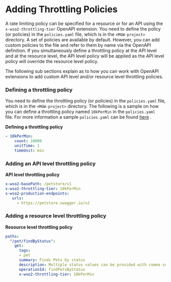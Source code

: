 # Adding Throttling Policies

A rate limiting policy can be specified for a resource or for an API using the `x-wso2-throttling-tier` OpenAPI extension. You need to define the policy (or policies) in the `policies.yaml` file, which is in the `<MGW-project>` directory. A set of policies are available by default. However, you can add custom policies to the file and refer to them by name via the OpenAPI definition. If you simultaneously define a throttling policy at the API level and at the resource level, the API level policy will be applied as the API level policy will override the resource level policy.

The following sub sections explain as to how you can work with OpenAPI extensions to add custom API level and/or resource level throttling policies.

### Defining a throttling policy

You need to define the throttling policy (or policies) in the `policies.yaml` file, which is in the `<MGW-project>` directory. The following is a sample on how you can define a throttling policy named `10kPerMin` in the `policies.yaml` file. For more information a sample `policies.yaml` can be found [here](https://github.com/wso2/product-microgateway/blob/master/samples/policies_sample.yaml) .

**Defining a throttling policy**

``` yaml
- 10kPerMin:
    count: 10000
    unitTime: 1
    timeUnit: min
```

### Adding an API level throttling policy

**API level throttling policy**

``` yaml
x-wso2-basePath: /petstore/v1
x-wso2-throttling-tier: 10kPerMin
x-wso2-production-endpoints:
   urls:
     - https://petstore.swagger.io/v2
```

### Adding a resource level throttling policy

**Resource level throttling policy**

``` yaml
paths:
  "/pet/findByStatus":
    get:
      tags:
      - pet
      summary: Finds Pets by status
      description: Multiple status values can be provided with comma separated strings
      operationId: findPetsByStatus
      x-wso2-throttling-tier: 10kPerMin
```
